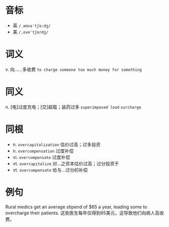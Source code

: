 # 音标

- 英 `/ˌəʊvəˈtʃɑ:dʒ/`
- 美 `/,ovɚ'tʃɑrdʒ/`

# 词义

v. 向……多收费
`to charge someone too much money for something`

# 同义

n. [电]过度充电；[交]超载；装药过多
`superimposed load` `surcharge`

# 同根

- n. `overcapitalization` 估价过高；过多投资
- n. `overcompensation` 过度补偿
- vi. `overcompensate` 过度补偿
- vt. `overcapitalize` 对…之资本估价过高；过分投资于
- vt. `overcompensate` 给与…过分的补偿

# 例句

Rural medics get an average stipend of $65 a year, leading some to overcharge their patients.
这些医生每年仅得到65美元，这导致他们向病人高收费。



